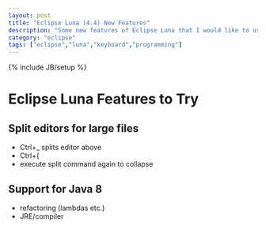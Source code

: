 ```yaml
---
layout: post
title: "Eclipse Luna (4.4) New Features"
description: "Some new features of Eclipse Luna that I would like to use/remember"
category: "eclipse"
tags: ["eclipse","luna","keyboard","programming"]
---
```

{% include JB/setup %}
# Eclipse Luna Features to Try

## Split editors for large files
* Ctrl+_ splits editor above
* Ctrl+{
* execute split command again to collapse

## Support for Java 8
* refactoring (lambdas etc.)
* JRE/compiler


